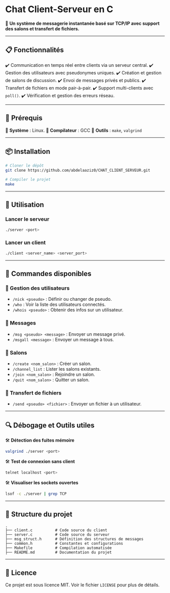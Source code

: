# Chat Client-Serveur en C

💬 **Un système de messagerie instantanée basé sur TCP/IP avec support des salons et transfert de fichiers.**

---

## 📋 Fonctionnalités
✔️ Communication en temps réel entre clients via un serveur central.
✔️ Gestion des utilisateurs avec pseudonymes uniques.
✔️ Création et gestion de salons de discussion.
✔️ Envoi de messages privés et publics.
✔️ Transfert de fichiers en mode pair-à-pair.
✔️ Support multi-clients avec `poll()`.
✔️ Vérification et gestion des erreurs réseau.

---

## 🔧 Prérequis
📌 **Système** : Linux.
📌 **Compilateur** : GCC
📌 **Outils** : `make`, `valgrind`

---

## 📦 Installation
```sh
# Cloner le dépôt
git clone https://github.com/abdelaaziz0/CHAT_CLIENT_SERVEUR.git

# Compiler le projet
make
```

---

## 🚀 Utilisation
### Lancer le serveur
```sh
./server <port>
```

### Lancer un client
```sh
./client <server_name> <server_port>
```

---

## 📝 Commandes disponibles
### 📌 Gestion des utilisateurs
- `/nick <pseudo>` : Définir ou changer de pseudo.
- `/who` : Voir la liste des utilisateurs connectés.
- `/whois <pseudo>` : Obtenir des infos sur un utilisateur.

### 📌 Messages
- `/msg <pseudo> <message>` : Envoyer un message privé.
- `/msgall <message>` : Envoyer un message à tous.

### 📌 Salons
- `/create <nom_salon>` : Créer un salon.
- `/channel_list` : Lister les salons existants.
- `/join <nom_salon>` : Rejoindre un salon.
- `/quit <nom_salon>` : Quitter un salon.

### 📌 Transfert de fichiers
- `/send <pseudo> <fichier>` : Envoyer un fichier à un utilisateur.

---

## 🔍 Débogage et Outils utiles
🛠 **Détection des fuites mémoire**
```sh
valgrind ./server <port>
```

🛠 **Test de connexion sans client**
```sh
telnet localhost <port>
```

🛠 **Visualiser les sockets ouvertes**
```sh
lsof -c ./server | grep TCP
```

---

## 📂 Structure du projet
```
.
├── client.c          # Code source du client
├── server.c          # Code source du serveur
├── msg_struct.h      # Définition des structures de messages
├── common.h          # Constantes et configurations
├── Makefile          # Compilation automatisée
├── README.md         # Documentation du projet
```

---

## 📄 Licence
Ce projet est sous licence MIT. Voir le fichier `LICENSE` pour plus de détails.

